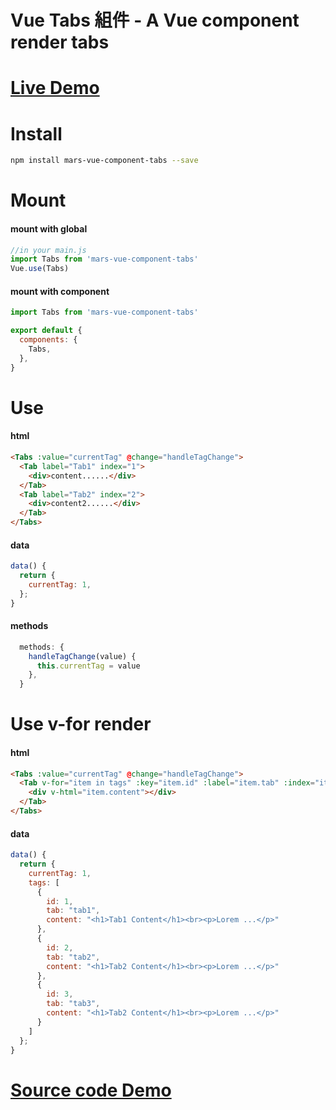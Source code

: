 # Vue Tabs 組件 - A Vue component render tabs

# [Live Demo](https://hsimao.github.io/vue-tabs-component/)

# Install

```bash
npm install mars-vue-component-tabs --save
```

# Mount

#### mount with global

```js
//in your main.js
import Tabs from 'mars-vue-component-tabs'
Vue.use(Tabs)
```

#### mount with component

```js
import Tabs from 'mars-vue-component-tabs'

export default {
  components: {
    Tabs,
  },
}
```

# Use

#### html

```html
<Tabs :value="currentTag" @change="handleTagChange">
  <Tab label="Tab1" index="1">
    <div>content......</div>
  </Tab>
  <Tab label="Tab2" index="2">
    <div>content2......</div>
  </Tab>
</Tabs>
```

#### data

```js
data() {
  return {
    currentTag: 1,
  };
}
```

#### methods

```js
  methods: {
    handleTagChange(value) {
      this.currentTag = value
    },
  }
```

# Use v-for render

#### html

```html
<Tabs :value="currentTag" @change="handleTagChange">
  <Tab v-for="item in tags" :key="item.id" :label="item.tab" :index="item.id">
    <div v-html="item.content"></div>
  </Tab>
</Tabs>
```

#### data

```js
data() {
  return {
    currentTag: 1,
    tags: [
      {
        id: 1,
        tab: "tab1",
        content: "<h1>Tab1 Content</h1><br><p>Lorem ...</p>"
      },
      {
        id: 2,
        tab: "tab2",
        content: "<h1>Tab2 Content</h1><br><p>Lorem ...</p>"
      },
      {
        id: 3,
        tab: "tab3",
        content: "<h1>Tab2 Content</h1><br><p>Lorem ...</p>"
      }
    ]
  };
}

```

# [Source code Demo](https://github.com/hsimao/vue-tabs-component/blob/master/src/App.vue)
